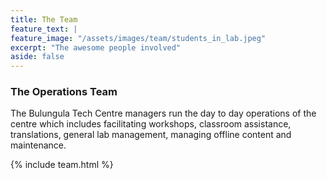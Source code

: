 ```yaml
---
title: The Team
feature_text: |
feature_image: "/assets/images/team/students_in_lab.jpeg"
excerpt: "The awesome people involved"
aside: false
---
```


### The Operations Team

The Bulungula Tech Centre managers run the day to day operations of the centre which includes facilitating workshops, classroom assistance, translations, general lab management, managing offline content and maintenance. 

{% include team.html %}